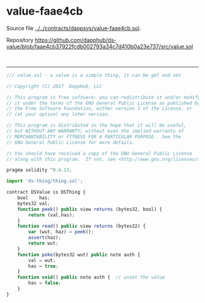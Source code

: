 # value-faae4cb

Source file [../../contracts/dappsys/value-faae4cb.sol](../../contracts/dappsys/value-faae4cb.sol).

Repository https://github.com/dapphub/ds-value/blob/faae4cb37922fcdb002793a34c7d410b0a23e737/src/value.sol

<br />

<hr />

```javascript
/// value.sol - a value is a simple thing, it can be get and set

// Copyright (C) 2017  DappHub, LLC

// This program is free software: you can redistribute it and/or modify
// it under the terms of the GNU General Public License as published by
// the Free Software Foundation, either version 3 of the License, or
// (at your option) any later version.

// This program is distributed in the hope that it will be useful,
// but WITHOUT ANY WARRANTY; without even the implied warranty of
// MERCHANTABILITY or FITNESS FOR A PARTICULAR PURPOSE.  See the
// GNU General Public License for more details.

// You should have received a copy of the GNU General Public License
// along with this program.  If not, see <http://www.gnu.org/licenses/>.

pragma solidity ^0.4.13;

import 'ds-thing/thing.sol';

contract DSValue is DSThing {
    bool    has;
    bytes32 val;
    function peek() public view returns (bytes32, bool) {
        return (val,has);
    }
    function read() public view returns (bytes32) {
        var (wut, haz) = peek();
        assert(haz);
        return wut;
    }
    function poke(bytes32 wut) public note auth {
        val = wut;
        has = true;
    }
    function void() public note auth {  // unset the value
        has = false;
    }
}

```
